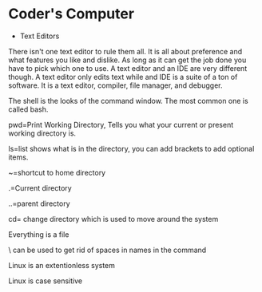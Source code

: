 # Coder's Computer
- Text Editors

There isn't one text editor to rule them all. It is all about preference and what features you like and dislike. As long as it can get the job done you have to pick which one to use. A text editor and an IDE are very different though. A text editor only edits text while and IDE is a suite of a ton of software. It is a text editor, compiler, file manager, and debugger.

The shell is the looks of the command window. The most common one is called bash. 

pwd=Print Working Directory, Tells you what your current or present working directory is. 

ls=list shows what is in the directory, you can add brackets to add optional items.

~=shortcut to home directory

.=Current directory

..=parent directory

cd= change directory which is used to move around the system

Everything is a file

\ can be used to get rid of spaces in names in the command

Linux is an extentionless system

Linux is case sensitive


